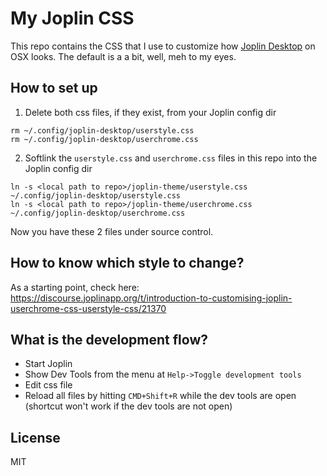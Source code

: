 # My Joplin CSS

This repo contains the CSS that I use to customize how [Joplin Desktop](https://joplinapp.org/) on OSX looks. The default is a a bit, well, meh to my eyes.

## How to set up
1. Delete both css files, if they exist, from your Joplin config dir
```
rm ~/.config/joplin-desktop/userstyle.css
rm ~/.config/joplin-desktop/userchrome.css
```

2. Softlink the `userstyle.css` and `userchrome.css` files in this repo into the Joplin config dir
```
ln -s <local path to repo>/joplin-theme/userstyle.css ~/.config/joplin-desktop/userstyle.css
ln -s <local path to repo>/joplin-theme/userchrome.css ~/.config/joplin-desktop/userchrome.css
```

Now you have these 2 files under source control.

## How to know which style to change?
As a starting point, check here: https://discourse.joplinapp.org/t/introduction-to-customising-joplin-userchrome-css-userstyle-css/21370

## What is the development flow?
- Start Joplin
- Show Dev Tools from the menu at `Help->Toggle development tools`
- Edit css file
- Reload all files by hitting `CMD+Shift+R` while the dev tools are open (shortcut won't work if the dev tools are not open)

## License
MIT